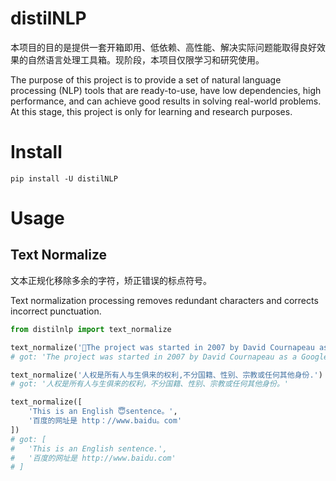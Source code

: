 # distilNLP
本项目的目的是提供一套开箱即用、低依赖、高性能、解决实际问题能取得良好效果的自然语言处理工具箱。现阶段，本项目仅限学习和研究使用。

The purpose of this project is to provide a set of natural language processing (NLP) tools that are ready-to-use, have low dependencies, high performance, and can achieve good results in solving real-world problems. At this stage, this project is only for learning and research purposes.

# Install

```
pip install -U distilNLP
```

# Usage

## Text Normalize
文本正规化移除多余的字符，矫正错误的标点符号。

Text normalization processing removes redundant characters and corrects incorrect punctuation.
```python
from distilnlp import text_normalize

text_normalize('The project was started in 2007 by David Cournapeau as a Google Summer of Code project， \nand since then many volunteers have contributed.\nSee the About us page for a list of core contributors. ')
# got: 'The project was started in 2007 by David Cournapeau as a Google Summer of Code project, and since then many volunteers have contributed. See the About us page for a list of core contributors.'

text_normalize('人权是所有人与生俱来的权利,不分国籍、性别、宗教或任何其他身份.')
# got: '人权是所有人与生俱来的权利，不分国籍、性别、宗教或任何其他身份。'

text_normalize([
    'This is an English 😇sentence。',
    '百度的网址是 http：//www.baidu。com'
])
# got: [
#   'This is an English sentence.',
#   '百度的网址是 http://www.baidu.com'
# ]
```
